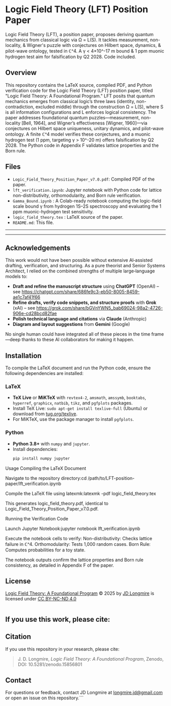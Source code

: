 # Logic Field Theory (LFT) Position Paper

Logic Field Theory (LFT), a position paper, proposes deriving quantum mechanics from classical logic via Ω = L(S). It tackles measurement, non-locality, & Wigner's puzzle with conjectures on Hilbert space, dynamics, & pilot-wave ontology, tested in ℂ^4. A γ < 4×10^-17 m bound & 1 ppm muonic hydrogen test aim for falsification by Q2 2028. Code included.

## Overview

This repository contains the LaTeX source, compiled PDF, and Python verification code for the Logic Field Theory (LFT) position paper, titled "Logic Field Theory: A Foundational Program." LFT posits that quantum mechanics emerges from classical logic’s three laws (identity, non-contradiction, excluded middle) through the construction Ω = L(S), where S is all information configurations and L enforces logical consistency. The paper addresses foundational quantum puzzles—measurement, non-locality [Bell, 1964], and Wigner’s effectiveness [Wigner, 1960]—via conjectures on Hilbert space uniqueness, unitary dynamics, and pilot-wave ontology. A finite ℂ^4 model verifies these conjectures, and a muonic hydrogen test (1 ppm, targeting γ > 10^-20 m) offers falsification by Q2 2028. The Python code in Appendix F validates lattice properties and the Born rule.

## Files

- `Logic_Field_Theory_Position_Paper_v7.0.pdf`: Compiled PDF of the paper.
- `lft_verification.ipynb`: Jupyter notebook with Python code for lattice non-distributivity, orthomodularity, and Born rule verification.
- `Gamma_Bound.ipynb` : A Colab-ready notebook computing the logic-field scale bound γ from hydrogen 1S–2S spectroscopy and evaluating the 1 ppm muonic-hydrogen test sensitivity. 
- `logic_field_theory.tex` : LaTeX source of the paper.
- `README.md`: This file.

- ---

---

## Acknowledgements

This work would not have been possible without extensive AI‐assisted drafting, verification, and structuring.  As a pure theorist and Senior Systems Architect, I relied on the combined strengths of multiple large‐language models to:

- **Draft and refine the manuscript structure** using **ChatGPT** (OpenAI) – see https://chatgpt.com/share/686fe9c3-eb50-8005-8459-ae1c7af41f66  
- **Refine drafts, verify code snippets, and structure proofs** with **Grok** (xAI) – see https://grok.com/share/bGVnYWN5_bab69024-98a2-4726-906e-cd28bcd82fae  
- **Polish technical language and citations** via **Claude** (Anthropic)  
- **Diagram and layout suggestions** from **Gemini** (Google)

No single human could have integrated all of these pieces in the time frame—deep thanks to these AI collaborators for making it happen.




## Installation

To compile the LaTeX document and run the Python code, ensure the following dependencies are installed:

### LaTeX
- **TeX Live** or **MiKTeX** with `revtex4-2`, `amsmath`, `amssymb`, `booktabs`, `hyperref`, `graphicx`, `natbib`, `tikz`, and `pgfplots` packages.
- Install TeX Live: `sudo apt-get install texlive-full` (Ubuntu) or download from [tug.org/texlive](https://tug.org/texlive).
- For MiKTeX, use the package manager to install `pgfplots`.

### Python
- **Python 3.8+** with `numpy` and `jupyter`.
- Install dependencies:
  ```bash
  pip install numpy jupyter

Usage
Compiling the LaTeX Document

Navigate to the repository directory:cd /path/to/LFT-position-paper/lft_verification.ipynb


Compile the LaTeX file using latexmk:latexmk -pdf logic_field_theory.tex

This generates logic_field_theory.pdf, identical to Logic_Field_Theory_Position_Paper_v7.0.pdf.

Running the Verification Code

Launch Jupyter Notebook:jupyter notebook lft_verification.ipynb


Execute the notebook cells to verify:
Non-distributivity: Checks lattice failure in ℂ^4.
Orthomodularity: Tests 1,000 random cases.
Born Rule: Computes probabilities for a toy state.



The notebook outputs confirm the lattice properties and Born rule consistency, as detailed in Appendix F of the paper.
## License
<a href="https://github.com/jdlongmire/LFT-position-paper/blob/main/Logic_Field_Theory_Position_Paper_v7.0.pdf">Logic Field Theory: A Foundational Program</a> © 2025 by <a href="https://github.com/jdlongmire">JD Longmire</a> is licensed under <a href="https://creativecommons.org/licenses/by-nc-nd/4.0/">CC BY-NC-ND 4.0</a>

<img src="https://mirrors.creativecommons.org/presskit/icons/cc.svg" alt="" style="max-width: 1em;max-height:1em;margin-left: .2em;"><img src="https://mirrors.creativecommons.org/presskit/icons/by.svg" alt="" style="max-width: 1em;max-height:1em;margin-left: .2em;"><img src="https://mirrors.creativecommons.org/presskit/icons/nc.svg" alt="" style="max-width: 1em;max-height:1em;margin-left: .2em;"><img src="https://mirrors.creativecommons.org/presskit/icons/nd.svg" alt="" style="max-width: 1em;max-height:1em;margin-left: .2em;">


## If you use this work, please cite:

## Citation

If you use this repository in your research, please cite:

> J. D. Longmire, *Logic Field Theory: A Foundational Program*, Zenodo, 
> DOI: 10.5281/zenodo.15856801


## Contact

For questions or feedback, contact JD Longmire at longmire.jd@gmail.com or open an issue on this repository.```
